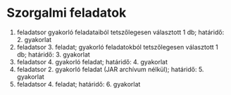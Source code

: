 # Szorgalmi feladatok

1. feladatsor gyakorló feladataiból tetszőlegesen választott 1 db; határidő: 2. gyakorlat  
2. feladatsor 3. feladat; gyakorló feladatokból tetszőlegesen választott 1 db; határidő: 3. gyakorlat  
3. feladatsor 4. gyakorló feladat; határidő: 4. gyakorlat  
4. feladatsor 2. gyakorló feladat (JAR archívum nélkül); határidő: 5. gyakorlat  
5. feladatsor 4. feladat; határidő: 6. gyakorlat  


